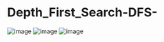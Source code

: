 # Depth_First_Search-DFS-
![image](https://user-images.githubusercontent.com/74830291/156757755-589c10c8-30f4-41c0-8e8b-6d5c927c8676.png)
![image](https://user-images.githubusercontent.com/74830291/156757889-1d4770e2-28d8-4e67-94f2-c0c9041a2efc.png)
![image](https://user-images.githubusercontent.com/74830291/156757923-be8e8174-24ef-4d3f-99f7-0a729a94fb90.png)
